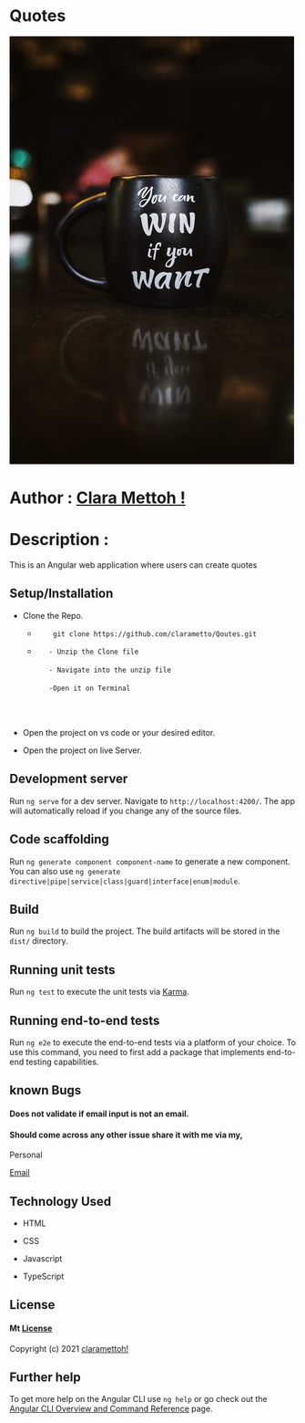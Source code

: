 # Quotes

![Quotes](mag.jpeg)


# Author :  [Clara Mettoh !](https://clarametto.github.io/My-PORTFOLIO/)


# Description : 
This is an Angular web application where users can create quotes 




## **Setup/Installation**

* Clone the Repo.
    * ```
          git clone https://github.com/clarametto/Qoutes.git

      ```

     * ```
          - Unzip the Clone file

          - Navigate into the unzip file

          -Open it on Terminal

    
           
* Open the project on vs code or your desired editor.

* Open the project on live Server.

## Development server

Run `ng serve` for a dev server. Navigate to `http://localhost:4200/`. The app will automatically reload if you change any of the source files.

## Code scaffolding

Run `ng generate component component-name` to generate a new component. You can also use `ng generate directive|pipe|service|class|guard|interface|enum|module`.

## Build

Run `ng build` to build the project. The build artifacts will be stored in the `dist/` directory.

## Running unit tests

Run `ng test` to execute the unit tests via [Karma](https://karma-runner.github.io).

## Running end-to-end tests

Run `ng e2e` to execute the end-to-end tests via a platform of your choice. To use this command, you need to first add a package that implements end-to-end testing capabilities.






##  **known Bugs**
#### Does not validate if email input is not an email.
#### Should come across any other issue share it with me via my,

Personal

[Email](clara.metto@student.moringaschool.com)

## **Technology Used**
 * HTML

* CSS

* Javascript

* TypeScript


## **License**

#### Mt [**License**](https://choosealicense.com/licenses/mit/)

Copyright (c) 2021 [claramettoh!](https://clarametto.github.io/My-PORTFOLIO/)

## Further help

To get more help on the Angular CLI use `ng help` or go check out the [Angular CLI Overview and Command Reference](https://angular.io/cli) page.
